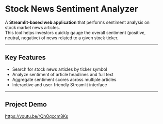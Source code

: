 # Stock News Sentiment Analyzer

A **Streamlit-based web application** that performs sentiment analysis on stock market news articles.  
This tool helps investors quickly gauge the overall sentiment (positive, neutral, negative) of news related to a given stock ticker.

---

## Key Features
- Search for stock news articles by ticker symbol
- Analyze sentiment of article headlines and full text
- Aggregate sentiment scores across multiple articles
- Interactive and user-friendly Streamlit interface

---

## Project Demo 
https://youtu.be/rQhOqccm8Ks
